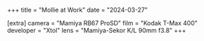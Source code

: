 +++
title =  "Mollie at Work"
date =  "2024-03-27"

[extra]
camera = "Mamiya RB67 ProSD"
film =  "Kodak T-Max 400"
developer =  "Xtol"
lens = "Mamiya-Sekor K/L 90mm f3.8"
+++
